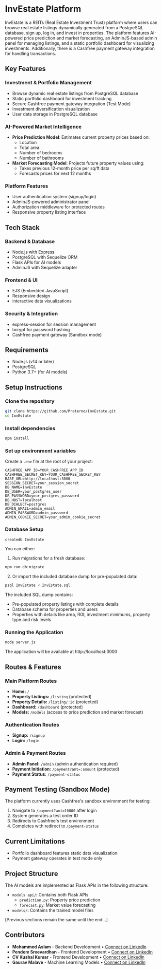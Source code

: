 # InvEstate Platform

InvEstate is a REITs (Real Estate Investment Trust) platform where users can browse real estate listings dynamically generated from a PostgreSQL database, sign up, log in, and invest in properties. The platform features AI-powered price prediction and market forecasting, an AdminJS-based admin panel for managing listings, and a static portfolio dashboard for visualizing investments. Additionally, there is a Cashfree payment gateway integration for handling transactions.

## Key Features

### Investment & Portfolio Management
- Browse dynamic real estate listings from PostgreSQL database
- Static portfolio dashboard for investment tracking
- Secure Cashfree payment gateway integration (Test Mode)
- Investment diversification visualization
- User data storage in PostgreSQL database

### AI-Powered Market Intelligence
- **Price Prediction Model**: Estimates current property prices based on:
  - Location
  - Total area
  - Number of bedrooms
  - Number of bathrooms
- **Market Forecasting Model**: Projects future property values using:
  - Takes previous 12-month price per sq/ft data
  - Forecasts prices for next 12 months

### Platform Features
- User authentication system (signup/login)
- AdminJS-powered administrator panel
- Authorization middleware for protected routes
- Responsive property listing interface

## Tech Stack

### Backend & Database
- Node.js with Express
- PostgreSQL with Sequelize ORM
- Flask APIs for AI models
- AdminJS with Sequelize adapter

### Frontend & UI
- EJS (Embedded JavaScript)
- Responsive design
- Interactive data visualizations

### Security & Integration
- express-session for session management
- bcrypt for password hashing
- Cashfree payment gateway (Sandbox mode)

## Requirements

- Node.js (v14 or later)
- PostgreSQL
- Python 3.7+ (for AI models)

## Setup Instructions

### Clone the repository
```bash
git clone https://github.com/Preterno/InvEstate.git
cd InvEstate
```

### Install dependencies
```bash
npm install
```

### Set up environment variables
Create a `.env` file at the root of your project:
```
CASHFREE_APP_ID=YOUR_CASHFREE_APP_ID
CASHFREE_SECRET_KEY=YOUR_CASHFREE_SECRET_KEY
BASE_URL=http://localhost:3000
SESSION_SECRET=your_session_secret
DB_NAME=InvEstate
DB_USER=your_postgres_user
DB_PASSWORD=your_postgres_password
DB_HOST=localhost
DB_DIALECT=postgres
ADMIN_EMAIL=admin_email
ADMIN_PASSWORD=admin_password
ADMIN_COOKIE_SECRET=your_admin_cookie_secret
```

### Database Setup
```bash
createdb InvEstate
```

You can either:
1. Run migrations for a fresh database:
```bash
npm run db:migrate
```

2. Or import the included database dump for pre-populated data:
```bash
psql InvEstate < InvEstate.sql
```

The included SQL dump contains:
- Pre-populated property listings with complete details
- Database schema for properties and users
- Properties with details like area, ROI, investment minimums, property type and risk levels

### Running the Application
```bash
node server.js
```
The application will be available at http://localhost:3000

## Routes & Features

### Main Platform Routes
- **Home:** `/`
- **Property Listings:** `/listing` (protected)
- **Property Details:** `/listing/:id` (protected)
- **Dashboard:** `/dashboard` (protected)
- **Models:** `/models` (access to price prediction and market forecast)

### Authentication Routes
- **Signup:** `/signup`
- **Login:** `/login`

### Admin & Payment Routes
- **Admin Panel:** `/admin` (admin authentication required)
- **Payment Initiation:** `/payment?amt=:amount` (protected)
- **Payment Status:** `/payment-status`

## Payment Testing (Sandbox Mode)

The platform currently uses Cashfree's sandbox environment for testing:

1. Navigate to `/payment?amt=10000` after login
2. System generates a test order ID
3. Redirects to Cashfree's test environment
4. Completes with redirect to `/payment-status`

## Current Limitations

- Portfolio dashboard features static data visualization
- Payment gateway operates in test mode only

## Project Structure

The AI models are implemented as Flask APIs in the following structure:
- `models api/`: Contains both Flask APIs
  - `prediction.py`: Property price prediction
  - `forecast.py`: Market value forecasting
- `models/`: Contains the trained model files

[Previous sections remain the same until the end...]

## Contributors

- **Mohammed Aslam** - Backend Development • [Connect on LinkedIn](https://www.linkedin.com/in/aslam8483) 
- **Pendem Sreevardhan** - Frontend Development • [Connect on LinkedIn](http://www.linkedin.com/in/sreevardhan-pendem)
- **CV Kushal Kumar** - Frontend Development • [Connect on LinkedIn](https://www.linkedin.com/in/cv-kushal-kumar)
- **Gaurav Malave** - Machine Learning Models • [Connect on LinkedIn](http://www.linkedin.com/in/gaurav-malave)

